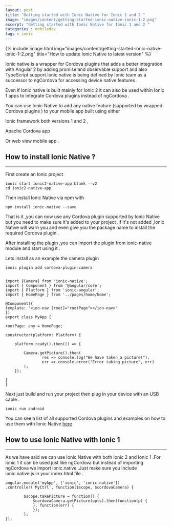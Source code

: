 ```yaml
---
layout: post
title: "Getting started with Ionic Native for Ionic 1 and 2 "
image: "images/content/getting-started-ionic-native-ionic-1-2.png"
excerpt: "Getting started with Ionic Native for Ionic 1 and 2 "
categories : mobiledev
tags : ionic 
---
```



{% include image.html
   img="images/content/getting-started-ionic-native-ionic-1-2.png"
       title="How to update Ionic Native to latest version"
%}

Ionic native is a wrapper for Cordova plugins that adds a better integration with Angular 2 by adding promise
and observable support and also TypeScript support.Ionic native is being defined by Ionic team as a successor to
ngCordova for accessing device native features .

Even if Ionic native is built mainly for Ionic 2 it can also be used within Ionic 1 apps to  integrate Cordova
plugins instead of ngCordova .

You can use Ionic Native to add any native feature (supported by wrapped Cordova plugins ) to your mobile app
built using either 

Ionic framework both versions 1 and 2 ,
    
Apache Cordova app 
    
Or web view mobile app .


How to install Ionic Native ?
-----------------------------
-----------------------------

First create an Ionic project 

    ionic start ionic2-native-app blank --v2
    cd ionic2-native-app

Then install Ionic Native via npm with 

    npm install ionic-native --save

That is it ,you can now use any Cordova plugin supported by Ionic Native but you need to make sure it's 
added to your project .If it's not added ,Ionic Native will warn you and even give you the package name 
to install the required Cordova plugin .

After installing the plugin ,you can import the plugin from ionic-native module and start using it .

Lets install as an example the camera plugin

    ionic plugin add cordova-plugin-camera


    import {Camera} from 'ionic-native';
    import { Component } from '@angular/core';
    import { Platform } from 'ionic-angular';
    import { HomePage } from '../pages/home/home';
    
    @Component({
    template: '<ion-nav [root]="rootPage"></ion-nav>'
    })
    export class MyApp {
    
    rootPage: any = HomePage;
    
    constructor(platform: Platform) {
    
        platform.ready().then(() => {
    
            Camera.getPicture().then(
                    res => console.log("We have taken a picture!"),
                    err => console.error("Error taking picture", err)
            );
        });
        
    }
    }
    
Next just build and run your project then plug in your device with an USB cable .

    ionic run android     

You can see a list of all supported Cordova plugins and examples on how to use them with Ionic Native [here](http://ionicframework.com/docs/v2/native/)


How to use Ionic Native with Ionic 1
------------------------------------
-------------------------------------

As we have said we can use Ionic Native with both Ionic 2 and Ionic 1 .For Ionic 1 it can be used just like 
ngCordova but instead of importing ngCordova we import ionic.native .Just make sure you include ionic.native.js
in your index.html file .

    angular.module('myApp', ['ionic', 'ionic.native'])
    .controller('MyCtrl', function($scope, $cordovaCamera) {
      
            $scope.takePicture = function() {
                $cordovaCamera.getPicture(opts).then(function(p) {
                }, function(err) {
                });
            };
    });



